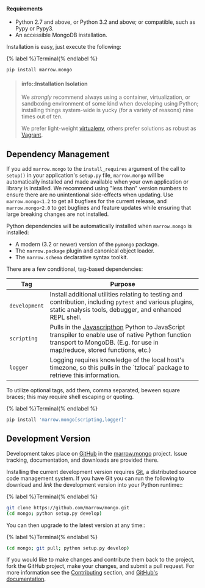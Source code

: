 #### Requirements

* Python 2.7 and above, or Python 3.2 and above; or compatible, such as Pypy or Pypy3.
* An accessible MongoDB installation.

Installation is easy, just execute the following:

{% label %}Terminal{% endlabel %}
```bash
pip install marrow.mongo
```

> #### info::Installation Isolation
> 
> We _strongly_ recommend always using a container, virtualization, or sandboxing environment of some kind when developing using Python; installing things system-wide is yucky \(for a variety of reasons\) nine times out of ten.
> 
> We prefer light-weight [virtualenv](https://virtualenv.pypa.io/en/latest/virtualenv.html), others prefer solutions as robust as [Vagrant](http://www.vagrantup.com).

## Dependency Management

If you add `marrow.mongo` to the `install_requires` argument of the call to `setup()` in your application's `setup.py` file, `marrow.mongo` will be automatically installed and made available when your own application or library is installed. We recommend using "less than" version numbers to ensure there are no unintentional side-effects when updating. Use `marrow.mongo<1.2` to get all bugfixes for the current release, and `marrow.mongo<2.0` to get bugfixes and feature updates while ensuring that large breaking changes are not installed.

Python dependencies will be automatically installed when `marrow.mongo` is installed:

* A modern \(3.2 or newer\) version of the `pymongo` package.
* The `marrow.package` plugin and canonical object loader.
* The `marrow.schema` declarative syntax toolkit.

There are a few conditional, tag-based dependencies:

| Tag | Purpose |
| --- | --- |
| `development` | Install additional utilities relating to testing and contribution, including `pytest` and various plugins, static analysis tools, debugger, and enhanced REPL shell. |
| `scripting` | Pulls in the [Javascripthon](https://github.com/azazel75/metapensiero.pj) Python to JavaScript transpiler to enable use of native Python function transport to MongoDB. (E.g. for use in map/reduce, stored functions, etc.) |
| `logger` | Logging requires knowledge of the local host's timezone, so this pulls in the \`tzlocal\` package to retrieve this information. |

To utilize optional tags, add them, comma separated, beween square braces; this may require shell escaping or quoting.

{% label %}Terminal{% endlabel %}
```bash
pip install 'marrow.mongo[scripting,logger]'
```

## Development Version

Development takes place on [GitHub](https://github.com/) in the [marrow.mongo](https://github.com/marrow/mongo/) project. Issue tracking, documentation, and downloads are provided there.

Installing the current development version requires [Git](http://git-scm.com/), a distributed source code management system. If you have Git you can run the following to download and _link_ the development version into your Python runtime::

{% label %}Terminal{% endlabel %}
```bash
git clone https://github.com/marrow/mongo.git
(cd mongo; python setup.py develop)
```

You can then upgrade to the latest version at any time::

{% label %}Terminal{% endlabel %}
```bash
(cd mongo; git pull; python setup.py develop)
```

If you would like to make changes and contribute them back to the project, fork the GitHub project, make your changes, and submit a pull request. For more information see the [Contributing](/CONTRIBUTING.md) section, and [GitHub's documentation](http://help.github.com/).